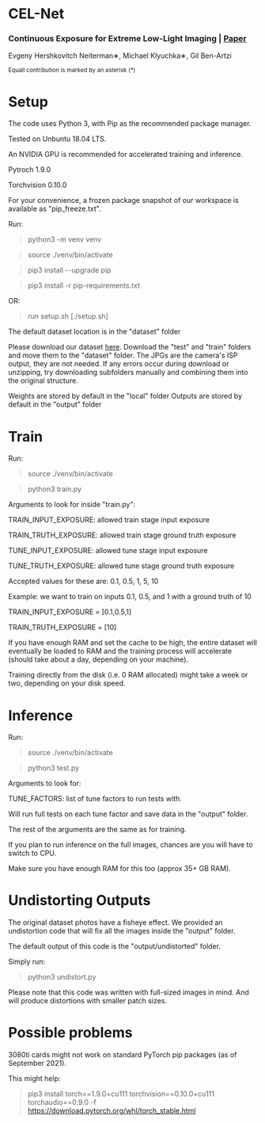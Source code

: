 # CEL-Net
### Continuous Exposure for Extreme Low-Light Imaging | [Paper](https://arxiv.org/pdf/2012.04112.pdf)
Evgeny Hershkovitch Neiterman∗, Michael Klyuchka∗, Gil Ben-Artzi


<sub>Equall contribution is marked by an asterisk (*) </sub>

# Setup

The code uses Python 3, with Pip as the recommended package manager.


Tested on Unbuntu 18.04 LTS.


An NVIDIA GPU is recommended for accelerated training and inference.

Pytroch 1.9.0

Torchvision 0.10.0



For your convenience, a frozen package snapshot of our workspace is available as "pip_freeze.txt".


Run:

> python3 -m venv venv

> source ./venv/bin/activate

> pip3 install --upgrade pip

> pip3 install -r pip-requirements.txt

OR:

> run setup.sh [./setup.sh]


The default dataset location is in the "dataset" folder

Please download our dataset [here](https://arielacil-my.sharepoint.com/:f:/g/personal/neiterman_ariel_ac_il/EruoYnkCjzREtC1hbPRN3Y0BQahIPkyMVfy-dp2AqiioGQ?e=i222JI).
Download the "test" and "train" folders and move them to the "dataset" folder.
The JPGs are the camera's ISP output, they are not needed.
If any errors occur during download or unzipping, try downloading subfolders manually and combining them into the original structure.

Weights are stored by default in the "local" folder
Outputs are stored by default in the "output" folder

# Train

Run:

> source ./venv/bin/activate

> python3 train.py

Arguments to look for inside "train.py":

TRAIN_INPUT_EXPOSURE: allowed train stage input exposure

TRAIN_TRUTH_EXPOSURE: allowed train stage ground truth exposure

TUNE_INPUT_EXPOSURE: allowed tune stage input exposure

TUNE_TRUTH_EXPOSURE: allowed tune stage ground truth exposure

Accepted values for these are: 0.1, 0.5, 1, 5, 10

Example: we want to train on inputs 0.1, 0.5, and 1 with a ground truth of 10

TRAIN_INPUT_EXPOSURE = [0.1,0.5,1]

TRAIN_TRUTH_EXPOSURE = [10]

If you have enough RAM and set the cache to be high, the entire dataset will eventually be loaded to RAM and the training process will accelerate (should take about a day, depending on your machine).

Training directly from the disk (i.e. 0 RAM allocated) might take a week or two, depending on your disk speed.


# Inference

Run:

> source ./venv/bin/activate

> python3 test.py

Arguments to look for:

TUNE_FACTORS: list of tune factors to run tests with. 

Will run full tests on each tune factor and save data in the "output" folder.

The rest of the arguments are the same as for training.

If you plan to run inference on the full images, chances are you will have to switch to CPU.

Make sure you have enough RAM for this too (approx 35+ GB RAM).

# Undistorting Outputs

The original dataset photos have a fisheye effect.
We provided an undistortion code that will fix all the images inside the "output" folder.

The default output of this code is the "output/undistorted" folder.

Simply run:

> python3 undistort.py

Please note that this code was written with full-sized images in mind. And will produce distortions with smaller patch sizes.



# Possible problems

3080ti cards might not work on standard PyTorch pip packages (as of September 2021).

This might help:

> pip3 install torch==1.9.0+cu111 torchvision==0.10.0+cu111 torchaudio==0.9.0 -f https://download.pytorch.org/whl/torch_stable.html
